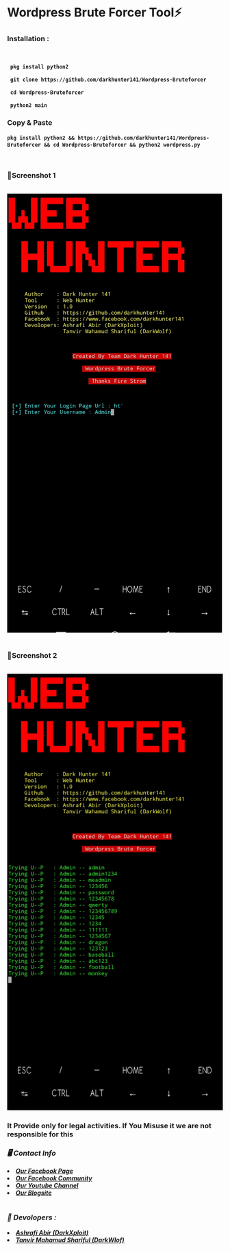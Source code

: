 <b><h1>Wordpress Brute Forcer Tool⚡</h1><b>

<h3><b>Installation : </b></h3>
<br>

```
 pkg install python2
```
```
 git clone https://github.com/darkhunter141/Wordpress-Bruteforcer
```
```
 cd Wordpress-Bruteforcer
```
```
 python2 main
```
<h3><b>Copy & Paste</b></h3>

```
pkg install python2 && https://github.com/darkhunter141/Wordpress-Bruteforcer && cd Wordpress-Bruteforcer && python2 wordpress.py
```
<br>
<h3><b>📸Screenshot 1</b></h3>
<br>
<img src="https://github.com/darkhunter141/Wordpress-Bruteforcer/blob/main/IMG_20210508_161842.jpg?raw=true">
<br>
<br>
<h3><b>📸Screenshot 2</b></h3>
<br>
<img src="https://github.com/darkhunter141/Wordpress-Bruteforcer/blob/main/IMG_20210508_161806.jpg?raw=true">
<br>
<h3> It Provide only for legal activities. If You Misuse it we are not responsible for this</h3>
<h3><b><i>🖥️ Contact Info </i></b></h3>
<li>  <i><a href="https://www.facebook.com/darkhunter141/">Our Facebook Page </a></i></li>
<li>  <i><a href="https://www.facebook.com/groups/428641821766559/?ref=share">Our Facebook Community</a></i></li>
<li>  <i><a href="https://youtube.com/channel/UCkSB55ezk_2vPVwoqmPVZwg">Our Youtube Channel</a></i></li>
<li>  <i><a href="https://darkhunt3r141.blogspot.com/?m=1">Our Blogsite</a></i></li>

<br>
<h3><b><i>🤠 Devolopers :</i></b></h3>
<li> <i><a href="https://www.facebook.com/ashrafiabir04">Ashrafi Abir (DarkXploit)</a></i></li>
<li>  <i><a href="https://www.facebook.com/tanvirmahamud.shariful.3">Tanvir Mahamud Shariful (DarkWlof)</a></i></li>

